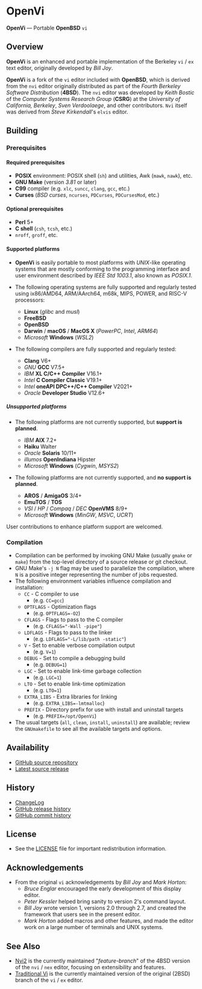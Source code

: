 # OpenVi

**OpenVi** — Portable **OpenBSD** `vi`

## Overview

**OpenVi** is an enhanced and portable implementation of the Berkeley
`vi` / `ex` text editor, originally developed by *Bill Joy*.

**OpenVi** is a fork of the `vi` editor included with **OpenBSD**,
which is derived from the `nvi` editor originally distributed as
part of the *Fourth Berkeley Software Distribution* (**4BSD**). The
`nvi` editor was developed by *Keith Bostic* of the *Computer
Systems Research Group* (**CSRG**) at the *University of
California, Berkeley*, *Sven Verdoolaege*, and other contributors.
`Nvi` itself was derived from *Steve Kirkendall*'s `elvis` editor.

## Building

### Prerequisites

#### Required prerequisites

- **POSIX** environment: POSIX shell (`sh`) and utilities, Awk (`mawk`, `nawk`), etc.
- **GNU Make** (version *3.81* or later)
- **C99** compiler (e.g. `xlc`, `suncc`, `clang`, `gcc`, etc.)
- **Curses** (*BSD curses*, `ncurses`, `PDCurses`, `PDCursesMod`, etc.)

#### Optional prerequisites

- **Perl** 5+
- **C shell** (`csh`, `tcsh`, etc.)
- `nroff`, `groff`, etc.

#### Supported platforms

- **OpenVi** is easily portable to most platforms with *UNIX*-like operating
  systems that are mostly conforming to the programming interface and user
  environment described by *IEEE Std 1003.1*, also known as *POSIX.1*.

- The following operating systems are fully supported and regularly tested
  using ix86/AMD64, ARM/AArch64, m68k, MIPS, POWER, and RISC-V processors:
  - **Linux** (*glibc* and *musl*)
  - **FreeBSD**
  - **OpenBSD**
  - **Darwin** / **macOS** / **MacOS X** (*PowerPC*, *Intel*, *ARM64*)
  - *Microsoft* **Windows** (*WSL2*)

- The following compilers are fully supported and regularly tested:
  - **Clang** V6+
  - *GNU* **GCC** V7.5+
  - *IBM* **XL C/C++ Compiler** V16.1+
  - *Intel* **C Compiler Classic** V19.1+
  - *Intel* **oneAPI DPC++/C++ Compiler** V2021+
  - *Oracle* **Developer Studio** V12.6+

##### Unsupported platforms

- The following platforms are not currently supported, but **support is planned**.
  - *IBM* **AIX** 7.2+
  - **Haiku** Walter
  - *Oracle* **Solaris** 10/11+
  - *illumos* **OpenIndiana** Hipster
  - *Microsoft* **Windows** (*Cygwin*, *MSYS2*)

- The following platforms are not currently supported, and **no support is planned**.
  - **AROS** / **AmigaOS** 3/4+
  - **EmuTOS** / **TOS**
  - *VSI* / *HP* / *Compaq* / *DEC* **OpenVMS** 8/9+
  - *Microsoft* **Windows** (*MinGW*, *MSVC*, *UCRT*)

User contributions to enhance platform support are welcomed.

### Compilation

- Compilation can be performed by invoking GNU Make (usually `gmake` or
  `make`) from the top-level directory of a source release or git checkout.
- GNU Make's `-j N` flag may be used to parallelize the compilation, where
  `N` is a positive integer representing the number of jobs requested.
- The following environment variables influence compilation and installation:
  - `CC` - C compiler to use
    - (e.g. `CC=gcc`)
  - `OPTFLAGS` - Optimization flags
    - (e.g. `OPTFLAGS=-O2`)
  - `CFLAGS` - Flags to pass to the C compiler
    - (e.g. `CFLAGS="-Wall -pipe"`)
  - `LDFLAGS` - Flags to pass to the linker
    - (e.g. `LDFLAGS="-L/lib/path -static"`)
  - `V` - Set to enable verbose compilation output
    - (e.g. `V=1`)
  - `DEBUG` - Set to compile a debugging build
    - (e.g. `DEBUG=1`)
  - `LGC` - Set to enable link-time garbage collection
    - (e.g. `LGC=1`)
  - `LTO` - Set to enable link-time optimization
    - (e.g. `LTO=1`)
  - `EXTRA_LIBS` - Extra libraries for linking
    - (e.g. `EXTRA_LIBS=-lmtmalloc`)
  - `PREFIX` - Directory prefix for use with install and uninstall targets
    - (e.g. `PREFIX=/opt/OpenVi`)
- The usual targets (`all`, `clean`, `install`, `uninstall`) are available;
  review the `GNUmakefile` to see all the available targets and options.

## Availability

- [GitHub source repository](https://github.com/johnsonjh/OpenVi)
- [Latest source release](http://github.com/johnsonjh/OpenVi/releases/latest)

## History

- [ChangeLog](/ChangeLog)
- [GitHub release history](http://github.com/johnsonjh/OpenVi/releases/)
- [GitHub commit history](https://github.com/johnsonjh/OpenVi/commits/master)

## License

- See the [LICENSE](/LICENSE) file for important redistribution information.

## Acknowledgements

- From the original `vi` acknowledgements by *Bill Joy* and *Mark Horton*:
  - *Bruce Englar* encouraged the early development of this display editor.
  - *Peter Kessler* helped bring sanity to version 2's command layout.
  - *Bill Joy* wrote version 1, versions 2.0 through 2.7, and created the
    framework that users see in the present editor.
  - *Mark Horton* added macros and other features, and made the editor work
    on a large number of terminals and UNIX systems.

## See Also

- [Nvi2](https://github.com/lichray/nvi2) is the currently maintained
  "*feature-branch*" of the 4BSD version of the `nvi` / `nex` editor,
  focusing on extensibility and features.
- [Traditional Vi](https://github.com/n-t-roff/heirloom-ex-vi) is the currently
  maintained version of the original (2BSD) branch of the `vi` / `ex` editor.
